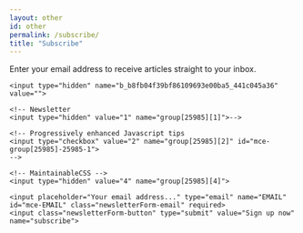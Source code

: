 ```yaml
---
layout: other
id: other
permalink: /subscribe/
title: "Subscribe"
---
```


<p class="newsletterForm-description">Enter your <label for="mce-EMAIL">email address</label> to receive articles straight to your inbox.</p>

<form action="//adamsilver.us9.list-manage.com/subscribe/post?u=b8fb04f39bf86109693e00ba5&amp;id=441c045a36" method="post">

	<input type="hidden" name="b_b8fb04f39bf86109693e00ba5_441c045a36" value="">

	<!-- Newsletter
	<input type="hidden" value="1" name="group[25985][1]">-->

	<!-- Progressively enhanced Javascript tips
	<input type="checkbox" value="2" name="group[25985][2]" id="mce-group[25985]-25985-1">
	-->

	<!-- MaintainableCSS -->
	<input type="hidden" value="4" name="group[25985][4]">

	<input placeholder="Your email address..." type="email" name="EMAIL" id="mce-EMAIL" class="newsletterForm-email" required>
	<input class="newsletterForm-button" type="submit" value="Sign up now" name="subscribe">

</form>